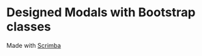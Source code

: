 # Designed Modals with Bootstrap classes

Made with [Scrimba](https://scrimba.com/learn/bootstrap4)
